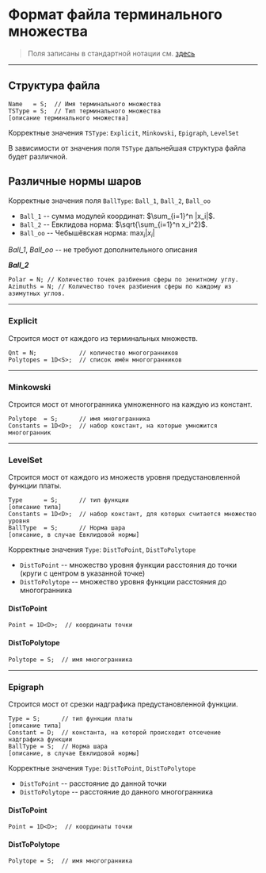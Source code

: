 # Формат файла терминального множества

> Поля записаны в стандартной нотации см. [здесь](../DataFormat.md)

---

## Структура файла
```
Name   = S;  // Имя терминального множества
TSType = S;  // Тип терминального множества
[описание терминального множества]
```

Корректные значения `TSType`: `Explicit`, `Minkowski`, `Epigraph`, `LevelSet`

В зависимости от значения поля `TSType` дальнейшая структура файла будет различной.

## Различные нормы шаров

Корректные значения поля `BallType`: `Ball_1`, `Ball_2`, `Ball_oo`

* `Ball_1`  -- сумма модулей координат: $\sum_{i=1}^n |x_i|$.
* `Ball_2`  -- Евклидова норма: $\sqrt{\sum_{i=1}^n x_i^2}$.
* `Ball_oo` -- Чебышёвская норма: $\max_i{|x_i|}$

_Ball_1_, _Ball_oo_ -- не требуют дополнительного описания

**_Ball_2_**
```
Polar = N; // Количество точек разбиения сферы по зенитному углу.
Azimuths = N; // Количество точек разбиения сферы по каждому из азимутных углов.
```

---

### Explicit

Строится мост от каждого из терминальных множеств.
```
Qnt = N;            // количество многогранников
Polytopes = 1D<S>;  // список имён многогранников
```

---

### Minkowski

Строится мост от многогранника умноженного на каждую из констант.
```
Polytope  = S;      // имя многогранника
Constants = 1D<D>;  // набор констант, на которые умножится многогранник
```

---

### LevelSet

Строится мост от каждого из множеств уровня предустановленной функции платы.

```
Type      = S;      // тип функции
[описание типа]
Constants = 1D<D>;  // набор констант, для которых считается множество уровня
BallType  = S;      // Норма шара
[описание, в случае Евклидовой нормы]
```

Корректные значения `Type`: `DistToPoint`, `DistToPolytope`
* `DistToPoint` -- множество уровня функции расстояния до точки (круги с центром в указанной точке)
* `DistToPolytope` -- множество уровня функции расстояния до многогранника

#### DistToPoint
```
Point = 1D<D>;  // координаты точки
```

#### DistToPolytope
```
Polytope = S;  // имя многогранника
```

---

### Epigraph

Строится мост от срезки надграфика предустановленной функции.

```
Type = S;      // тип функции платы
[описание типа]
Constant = D;  // константа, на которой происходит отсечение надграфика функции
BallType = S;  // Норма шара
[описание, в случае Евклидовой нормы]
```

Корректные значения `Type`: `DistToPoint`, `DistToPolytope`

* `DistToPoint` -- расстояние до данной точки
* `DistToPolytope` -- расстояние до данного многогранника

#### DistToPoint
```
Point = 1D<D>;  // координаты точки
```

#### DistToPolytope
```
Polytope = S;  // имя многогранника
```
